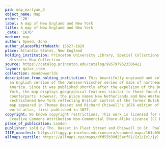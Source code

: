 ```yaml
---
pid: map_earlyam_3
object_name: Map
order: '20'
label: A map of New England and New York
title: A map of New England and New York
_date: '1676'
medium: map
author: Speed, John
author_placeofbirthdeath: 1552?-1629
place: Atlantic States, New England
holding_institution: Princeton University Library, Special Collections, Rare Books
  Historic Map Collection
source: https://catalog.princeton.edu/catalog/9957979523506421
layout: qatar_item
collection: meadowworlds
description_from_holding_institution: This beautifully engraved and colored map represents
  an English version of the Jansson-Visscher series of maps of northeastern North
  America. Since it was published shortly after the expulsion of the Dutch from New
  York, the map displays geographical features similar to those found on its Dutch
  counterparts. However, the place names New Netherlands and New Amsterdam have been
  rechristened New York reflecting British control of the former Dutch colony. This
  map appeared in Thomas Basset and Richard Chiswell's 1676 edition of John Speed's
  world atlas, first published in 1627.
copyright: No known copyright restrictions. This work is licensed for use under a
  Creative Commons Attribution Non-Commercial Share Alike License (CC BY-NC-SA).
place_of_publication: London
publisher: sold by Tho. Basset in Fleet Street and Chiswell in St. Paul's Church Yard
IIIF_manifest: https://figgy.princeton.edu/concern/scanned_maps/161c030f-cfa5-44d1-90da-0a8cedf38fee/manifest
allmaps_xyztile: https://allmaps.xyz/maps/dfd55b30d25acf91/{z}/{x}/{y}.png
---
```

